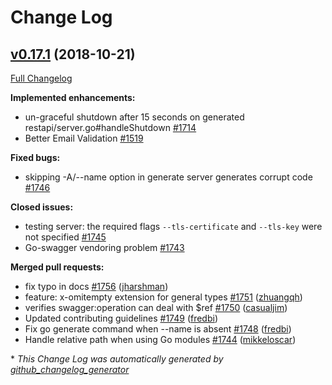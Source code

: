 # Change Log

## [v0.17.1](https://github.com/syndbg/go-swagger/tree/v0.17.1) (2018-10-21)
[Full Changelog](https://github.com/syndbg/go-swagger/compare/v0.17.0...v0.17.1)

**Implemented enhancements:**

- un-graceful shutdown after 15 seconds on generated restapi/server.go\#handleShutdown [\#1714](https://github.com/syndbg/go-swagger/issues/1714)
- Better Email Validation [\#1519](https://github.com/syndbg/go-swagger/issues/1519)

**Fixed bugs:**

- skipping -A/--name option in generate server generates corrupt code [\#1746](https://github.com/syndbg/go-swagger/issues/1746)

**Closed issues:**

- testing server: the required flags `--tls-certificate` and `--tls-key` were not specified [\#1745](https://github.com/syndbg/go-swagger/issues/1745)
- Go-swagger vendoring problem [\#1743](https://github.com/syndbg/go-swagger/issues/1743)

**Merged pull requests:**

- fix typo in docs [\#1756](https://github.com/syndbg/go-swagger/pull/1756) ([jharshman](https://github.com/jharshman))
- feature: x-omitempty extension for general types [\#1751](https://github.com/syndbg/go-swagger/pull/1751) ([zhuangqh](https://github.com/zhuangqh))
- verifies swagger:operation can deal with $ref [\#1750](https://github.com/syndbg/go-swagger/pull/1750) ([casualjim](https://github.com/casualjim))
- Updated contributing guidelines [\#1749](https://github.com/syndbg/go-swagger/pull/1749) ([fredbi](https://github.com/fredbi))
- Fix go generate command when --name is absent [\#1748](https://github.com/syndbg/go-swagger/pull/1748) ([fredbi](https://github.com/fredbi))
- Handle relative path when using Go modules [\#1744](https://github.com/syndbg/go-swagger/pull/1744) ([mikkeloscar](https://github.com/mikkeloscar))


\* *This Change Log was automatically generated by [github_changelog_generator](https://github.com/skywinder/Github-Changelog-Generator)*
